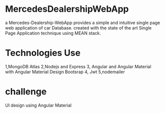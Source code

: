 
# MercedesDealershipWebApp

a Mercedes-Dealership-WebApp provides a simple and intuitive single page web application of car Database. created with the state of the art Single Page Application technique using MEAN stack.

# Technologies Use

1,MongoDB Atlas
2,Nodejs and Express
3, Angular and Angular Material with Angular Material Design Bootsrap
4, Jwt
5,nodemailer

# challenge

UI design using Angular Material 
